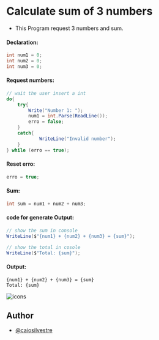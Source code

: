 # Calculate sum of 3 numbers

* This Program request 3 numbers and sum.

#### Declaration:
```c#
int num1 = 0;
int num2 = 0;
int num3 = 0;
```

#### Request numbers:
```c#
// wait the user insert a int
do{
    try{
        Write("Number 1: ");
        num1 = int.Parse(ReadLine());
        erro = false;
    }
    catch{
            WriteLine("Invalid number");
    }
} while (erro == true);
```

#### Reset erro:
```c#
erro = true;
```

#### Sum:
```c#
int sum = num1 + num2 + num3;
```

#### code for generate Output:
```c#
// show the sum in console
WriteLine($"{num1} + {num2} + {num3} = {sum}");

// show the total in cosole
WriteLine($"Total: {sum}");
```
#### Output:
```
{num1} + {num2} + {num3} = {sum}
Total: {sum}
```


![icons](https://skills.thijs.gg/icons?i=c,&theme=light)

## Author

- [@caiosilvestre](https://github.com/caiosilvestre/)
